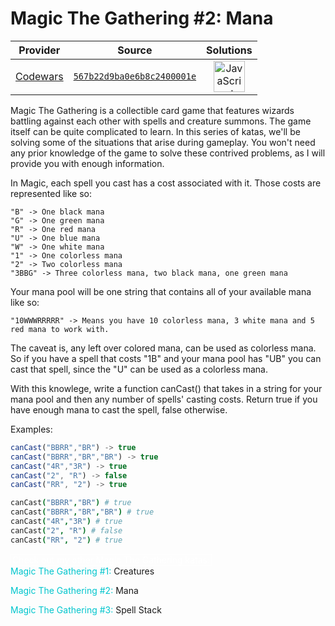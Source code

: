 [_metadata_:generated]: - "true"

# Magic The Gathering #2: Mana

<!-- INFO TABLE BEGIN -->

| Provider                                        | Source                                                                               | Solutions                                                                                                                                                    |
| :---------------------------------------------: | :----------------------------------------------------------------------------------: | :----------------------------------------------------------------------------------------------------------------------------------------------------------: |
| [Codewars](../../../docs/providers/Codewars.md) | [`567b22d9ba0e6b8c2400001e`](https://www.codewars.com/kata/567b22d9ba0e6b8c2400001e) | [<img src="https://res.cloudinary.com/rascaltwo/image/upload/v1631924076/javascript_ehszr7.svg" alt="JavaScript" title="JavaScript" width="50" />](solve.js) |

<!-- INFO TABLE END -->

Magic The Gathering is a collectible card game that features wizards battling against each other with spells and creature summons. The game itself can be quite complicated to learn. In this series of katas, we'll be solving some of the situations that arise during gameplay. You won't need any prior knowledge of the game to solve these contrived problems, as I will provide you with enough information.

In Magic, each spell you cast has a cost associated with it. Those costs are represented like so:

````
"B" -> One black mana
"G" -> One green mana
"R" -> One red mana
"U" -> One blue mana
"W" -> One white mana
"1" -> One colorless mana
"2" -> Two colorless mana
"3BBG" -> Three colorless mana, two black mana, one green mana
````

Your mana pool will be one string that contains all of your available mana like so:
````
"10WWWRRRRR" -> Means you have 10 colorless mana, 3 white mana and 5 red mana to work with.
````
The caveat is, any left over colored mana, can be used as colorless mana. So if you have a spell that costs "1B" and your mana pool has "UB" you can cast that spell, since the "U" can be used as a colorless mana.

With this knowlege, write a function canCast() that takes in a string for your mana pool and then any number of spells' casting costs. Return true if you have enough mana to cast the spell, false otherwise.

Examples:
````javascript
canCast("BBRR","BR") -> true
canCast("BBRR","BR","BR") -> true
canCast("4R","3R") -> true
canCast("2", "R") -> false
canCast("RR", "2") -> true
````
````coffeescript
canCast("BBRR","BR") # true
canCast("BBRR","BR","BR") # true
canCast("4R","3R") # true
canCast("2", "R") # false
canCast("RR", "2") # true
````

<div style="width: 320px; text-align: center; color: white; border: white 1px solid;">
Check out my other Magic The Gathering katas:
</div>
<div>
<a style='text-decoration:none' href='http://www.codewars.com/kata/magic-the-gathering-number-1-creatures'><span style='color:#00C5CD'>Magic The Gathering #1:</span> Creatures</a><br />

<a style='text-decoration:none' href='http://www.codewars.com/kata/magic-the-gathering-number-2-mana'><span style='color:#00C5CD'>Magic The Gathering #2:</span> Mana</a><br />

<a style='text-decoration:none' href='http://www.codewars.com/kata/magic-the-gathering-number-3-spell-stack'><span style='color:#00C5CD'>Magic The Gathering #3:</span> Spell Stack</a><br />

</div>

